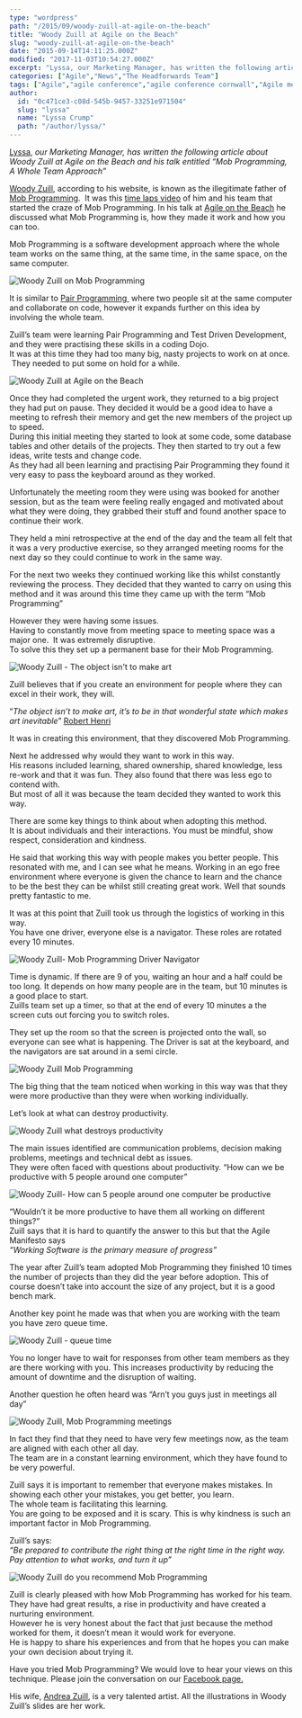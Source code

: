 ```yaml
---
type: "wordpress"
path: "/2015/09/woody-zuill-at-agile-on-the-beach"
title: "Woody Zuill at Agile on the Beach"
slug: "woody-zuill-at-agile-on-the-beach"
date: "2015-09-14T14:11:25.000Z"
modified: "2017-11-03T10:54:27.000Z"
excerpt: "Lyssa, our Marketing Manager, has written the following article about Woody Zuill at Agile on the Beach and his talk entitled “Mob Programming, A Whole Team Approach” Woody Zuill, according to his website, is known as the illegitimate father of Mob Programming.  It was this time laps video of him and his team that started the craze of Mob …"
categories: ["Agile","News","The Headforwards Team"]
tags: ["Agile","agile conference","agile conference cornwall","Agile methodologies","Agile on the Beach","Agile on the Beach 2015","Mob Programming","pair programming","software development techniques","Woody Zuill","Woody Zuill Mob Programming"]
author:
  id: "0c471ce3-c08d-545b-9457-33251e971504"
  slug: "lyssa"
  name: "Lyssa Crump"
  path: "/author/lyssa/"
---
```

[Lyssa](https://uk.linkedin.com/in/lyssafeecrump), _our Marketing Manager, has written the following article about Woody Zuill at Agile on the Beach and his talk entitled “Mob Programming, A Whole Team Approach”_

[Woody Zuill](https://twitter.com/WoodyZuill), according to his website, is known as the illegitimate father of [Mob Programming](http://mobprogramming.org/).  It was this [time laps video](http://mobprogramming.org/mob-programming-time-lapse-video-a-day-of-mob-programming/) of him and his team that started the craze of Mob Programming. In his talk at [Agile on the Beach](http://agileonthebeach.com/) he discussed what Mob Programming is, how they made it work and how you can too.

Mob Programming is a software development approach where the whole team works on the same thing, at the same time, in the same space, on the same computer.


<section class="gallery">


![Woody Zuill on Mob Programming](/wp-content/uploads/2015/09/Mob-Programming-Woody-Zuill-at-Agile-on-the-Beach1.jpg)

</section>



It is similar to [Pair Programming ](http://www.headforwards.com/2015/07/what-is-pair-programming/) where two people sit at the same computer and collaborate on code, however it expands further on this idea by involving the whole team.

Zuill’s team were learning Pair Programming and Test Driven Development, and they were practising these skills in a coding Dojo.  
It was at this time they had too many big, nasty projects to work on at once.  They needed to put some on hold for a while.


<section class="gallery">


![Woody Zuill at Agile on the Beach](/wp-content/uploads/2015/09/Woody-Zuill-at-Agile-on-the-Beach-big-nasty-projects.jpg)

</section>



Once they had completed the urgent work, they returned to a big project they had put on pause. They decided it would be a good idea to have a meeting to refresh their memory and get the new members of the project up to speed.  
During this initial meeting they started to look at some code, some database tables and other details of the projects. They then started to try out a few ideas, write tests and change code.  
As they had all been learning and practising Pair Programming they found it very easy to pass the keyboard around as they worked.

Unfortunately the meeting room they were using was booked for another session, but as the team were feeling really engaged and motivated about what they were doing, they grabbed their stuff and found another space to continue their work.

They held a mini retrospective at the end of the day and the team all felt that it was a very productive exercise, so they arranged meeting rooms for the next day so they could continue to work in the same way.

For the next two weeks they continued working like this whilst constantly reviewing the process. They decided that they wanted to carry on using this method and it was around this time they came up with the term “Mob Programming”

However they were having some issues.  
Having to constantly move from meeting space to meeting space was a major one.  It was extremely disruptive.  
To solve this they set up a permanent base for their Mob Programming.


<section class="gallery">


![Woody Zuill - The object isn't to make art](/wp-content/uploads/2015/09/Woody-Zuill-at-Agile-on-the-Beach-Robert-Henri-quote.jpg)

</section>



Zuill believes that if you create an environment for people where they can excel in their work, they will.

“_The object isn’t to make art, it’s to be in that wonderful state which makes art inevitable_” [Robert Henri](http://www.henrirobert.org/)

It was in creating this environment, that they discovered Mob Programming.

Next he addressed why would they want to work in this way.  
His reasons included learning, shared ownership, shared knowledge, less re-work and that it was fun. They also found that there was less ego to contend with.  
But most of all it was because the team decided they wanted to work this way.

There are some key things to think about when adopting this method.  
It is about individuals and their interactions. You must be mindful, show respect, consideration and kindness.

He said that working this way with people makes you better people. This resonated with me, and I can see what he means. Working in an ego free environment where everyone is given the chance to learn and the chance to be the best they can be whilst still creating great work. Well that sounds pretty fantastic to me.

It was at this point that Zuill took us through the logistics of working in this way.  
You have one driver, everyone else is a navigator. These roles are rotated every 10 minutes.


<section class="gallery">


![Woody Zuill- Mob Programming Driver Navigator ](/wp-content/uploads/2015/09/Woody-Zuill-at-Agile-on-the-beach-driver-navigator-.jpg)

</section>



Time is dynamic. If there are 9 of you, waiting an hour and a half could be too long. It depends on how many people are in the team, but 10 minutes is a good place to start.  
Zuills team set up a timer, so that at the end of every 10 minutes a the screen cuts out forcing you to switch roles.

They set up the room so that the screen is projected onto the wall, so everyone can see what is happening. The Driver is sat at the keyboard, and the navigators are sat around in a semi circle.


<section class="gallery">


![Woody Zuill Mob Programming ](/wp-content/uploads/2015/09/Woody-Zuill-mob-programming-at-Agile-on-the-Beach.jpg)

</section>



The big thing that the team noticed when working in this way was that they were more productive than they were when working individually.

Let’s look at what can destroy productivity.


<section class="gallery">


![Woody Zuill what destroys productivity ](/wp-content/uploads/2015/09/Woody-Zuill-at-Agile-on-the-beach-what-destroys-productivity-.jpg)

</section>



The main issues identified are communication problems, decision making problems, meetings and technical debt as issues.  
They were often faced with questions about productivity. “How can we be productive with 5 people around one computer”


<section class="gallery">


![Woody Zuill- How can 5 people around one computer be productive](/wp-content/uploads/2015/09/Woody-Zuill-at-Agile-on-the-Beach-productivity-.jpg)

</section>



“Wouldn’t it be more productive to have them all working on different things?”  
Zuill says that it is hard to quantify the answer to this but that the Agile Manifesto says  
_“Working Software is the primary measure of progress”_

The year after Zuill’s team adopted Mob Programming they finished 10 times the number of projects than they did the year before adoption. This of course doesn’t take into account the size of any project, but it is a good bench mark.

Another key point he made was that when you are working with the team you have zero queue time.


<section class="gallery">


![Woody Zuill - queue time ](/wp-content/uploads/2015/09/Woody-Zuill-at-Agile-on-the-Beach-ideal-queue-time.jpg)

</section>



You no longer have to wait for responses from other team members as they are there working with you. This increases productivity by reducing the amount of downtime and the disruption of waiting.

Another question he often heard was “Arn’t you guys just in meetings all day”


<section class="gallery">


![Woody Zuill, Mob Programming meetings ](/wp-content/uploads/2015/09/Woody-Zuill-at-Agile-on-the-beach-2015-meetings.jpg)

</section>



In fact they find that they need to have very few meetings now, as the team are aligned with each other all day.  
The team are in a constant learning environment, which they have found to be very powerful.

Zuill says it is important to remember that everyone makes mistakes. In showing each other your mistakes, you get better, you learn.  
The whole team is facilitating this learning.  
You are going to be exposed and it is scary. This is why kindness is such an important factor in Mob Programming.

Zuill’s says:  
_“Be prepared to contribute the right thing at the right time in the right way._  
_Pay attention to what works, and turn it up”_


<section class="gallery">


![Woody Zuill do you recommend Mob Programming](/wp-content/uploads/2015/09/Woody-Zuill-at-Agile-on-the-Beach-Mob-Programming.jpg)

</section>



Zuill is clearly pleased with how Mob Programming has worked for his team. They have had great results, a rise in productivity and have created a nurturing environment.  
However he is very honest about the fact that just because the method worked for them, it doesn’t mean it would work for everyone.  
He is happy to share his experiences and from that he hopes you can make your own decision about trying it.

Have you tried Mob Programming? We would love to hear your views on this technique. Please join the conversation on our [Facebook page.](https://www.facebook.com/headforwards)

His wife, [Andrea Zuill](http://www.andreazuill.com/), is a very talented artist. All the illustrations in Woody Zuill’s slides are her work.
